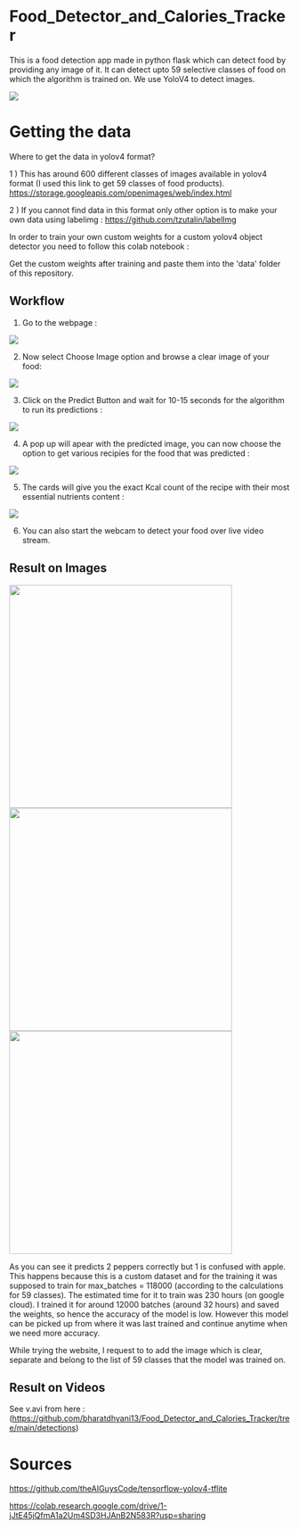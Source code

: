 # Food_Detector_and_Calories_Tracker
This is a food detection app made in python flask which can detect food by providing any image of it. It can detect upto 59 selective classes of food on which the algorithm is trained on. We use YoloV4 to detect images.

![](https://github.com/bharatdhyani13/Food_Detector_and_Calories_Tracker/blob/main/detections/detection3.png)

# Getting the data
Where to get the data in yolov4 format?

1 ) This has around 600 different classes of images available in yolov4 format (I used this link to get 59 classes of food products).  https://storage.googleapis.com/openimages/web/index.html 

2 ) If you cannot find data in this format only other option is to make your own data using labelimg : https://github.com/tzutalin/labelImg

In order to train your own custom weights for a custom yolov4 object detector you need to follow this colab notebook : 

Get the custom weights after training and paste them into the 'data' folder of this repository.

## Workflow
1) Go to the webpage : 

<img src="https://github.com/bharatdhyani13/Food_Detector_and_Calories_Tracker/blob/main/data/images/c.PNG" >

2) Now select Choose Image option and browse a clear image of your food: 

<img src="https://github.com/bharatdhyani13/Food_Detector_and_Calories_Tracker/blob/main/data/images/choose.PNG" >

3) Click on the Predict Button and wait for 10-15 seconds for the algorithm to run its predictions : 

<img src="https://github.com/bharatdhyani13/Food_Detector_and_Calories_Tracker/blob/main/data/images/predict.PNG">

4) A pop up will apear with the predicted image, you can now choose the option to get various recipies for the food that was predicted : 

<img src="https://github.com/bharatdhyani13/Food_Detector_and_Calories_Tracker/blob/main/data/images/get_recipe.PNG">

5) The cards will give you the exact Kcal count of the recipe with their most essential nutrients content : 

<img src="https://github.com/bharatdhyani13/Food_Detector_and_Calories_Tracker/blob/main/data/images/recipe.PNG">

6) You can also start the webcam to detect your food over live video stream.

## Result on Images

<img src="https://github.com/bharatdhyani13/Food_Detector_and_Calories_Tracker/blob/main/detections/detection6.png" width="400">
<img src="https://github.com/bharatdhyani13/Food_Detector_and_Calories_Tracker/blob/main/detections/detection5.png" width="400">
<img src="https://github.com/bharatdhyani13/Food_Detector_and_Calories_Tracker/blob/main/detections/detection4.png" width="400">

As you can see it predicts 2 peppers correctly but 1 is confused with apple. This happens because this is a custom dataset and for the training it was supposed to train for max_batches = 118000 (according to the calculations for 59 classes). The estimated time for it to train was 230 hours (on google cloud). I trained it for around 12000 batches (around 32 hours) and saved the weights, so hence the accuracy of the model is low. However this model can be picked up from where it was last trained and continue anytime when we need more accuracy.

While trying the website, I request to to add the image which is clear, separate and belong to the list of 59 classes that the model was trained on.

## Result on Videos

See v.avi from here : (https://github.com/bharatdhyani13/Food_Detector_and_Calories_Tracker/tree/main/detections)

# Sources
https://github.com/theAIGuysCode/tensorflow-yolov4-tflite

https://colab.research.google.com/drive/1-jJtE45jQfmA1a2Um4SD3HJAnB2N583R?usp=sharing
